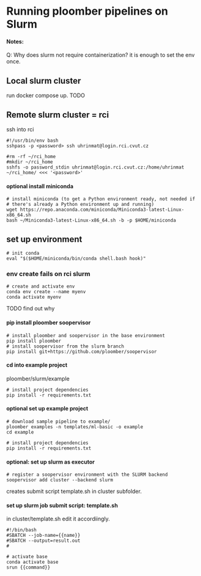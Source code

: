 # Running ploomber pipelines on Slurm

#### Notes:
Q: Why does slurm not require containerization? it is enough to set the env once. 


## Local slurm cluster
run docker compose up.
TODO
## Remote slurm cluster = rci
ssh into rci

    #!/usr/bin/env bash
    sshpass -p <password> ssh uhrinmat@login.rci.cvut.cz
    
    #rm -rf ~/rci_home
    #mkdir ~/rci_home
    sshfs -o password_stdin uhrinmat@login.rci.cvut.cz:/home/uhrinmat ~/rci_home/ <<< '<password>'


#### optional install miniconda
    # install miniconda (to get a Python environment ready, not needed if
    # there's already a Python environment up and running)
    wget https://repo.anaconda.com/miniconda/Miniconda3-latest-Linux-x86_64.sh
    bash ~/Miniconda3-latest-Linux-x86_64.sh -b -p $HOME/miniconda
    
## set up environment
    # init conda
    eval "$($HOME/miniconda/bin/conda shell.bash hook)"
    

### env create fails on rci slurm 
    # create and activate env
    conda env create --name myenv
    conda activate myenv
TODO find out why

#### pip install ploomber soopervisor
    # install ploomber and soopervisor in the base environment
    pip install ploomber
    # install soopervisor from the slurm branch
    pip install git+https://github.com/ploomber/soopervisor

#### cd into example project
ploomber/slurm/example

    # install project dependencies
    pip install -r requirements.txt
    
#### optional set up example project 
    # download sample pipeline to example/
    ploomber examples -n templates/ml-basic -o example
    cd example
    
    # install project dependencies
    pip install -r requirements.txt


#### optional: set up slurm as executor
    # register a soopervisor environment with the SLURM backend
    soopervisor add cluster --backend slurm

creates submit script template.sh in cluster subfolder.

#### set up slurm job submit script: template.sh
in cluster/template.sh edit it accordiingly.

    #!/bin/bash
    #SBATCH --job-name={{name}}
    #SBATCH --output=result.out
    #
    
    # activate base
    conda activate base
    srun {{command}}